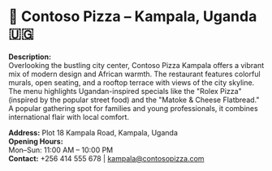 # 📍 Contoso Pizza – Kampala, Uganda 🇺🇬

**Description:**  
Overlooking the bustling city center, Contoso Pizza Kampala offers a vibrant mix of modern design and African warmth. The restaurant features colorful murals, open seating, and a rooftop terrace with views of the city skyline. The menu highlights Ugandan-inspired specials like the "Rolex Pizza" (inspired by the popular street food) and the "Matoke & Cheese Flatbread." A popular gathering spot for families and young professionals, it combines international flair with local comfort.  

**Address:** Plot 18 Kampala Road, Kampala, Uganda  
**Opening Hours:**  
Mon–Sun: 11:00 AM – 10:00 PM  
**Contact:** +256 414 555 678 | kampala@contosopizza.com